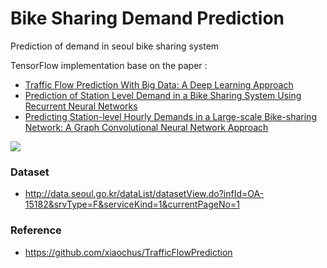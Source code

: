 # Bike Sharing Demand Prediction
Prediction of demand in seoul bike sharing system

TensorFlow implementation base on the paper :
* [Traffic Flow Prediction With Big Data: A Deep Learning Approach](https://ieeexplore.ieee.org/document/6894591)
* [Prediction of Station Level Demand in a Bike Sharing System Using Recurrent Neural Networks](https://ieeexplore.ieee.org/document/8108575)
* [Predicting Station-level Hourly Demands in a Large-scale Bike-sharing Network: A Graph Convolutional Neural Network Approach](https://arxiv.org/abs/1712.04997)

<img src="https://github.com/SSinyu/Bike-sharing-demand-prediction/blob/master/img/models.png"> 

### Dataset
- http://data.seoul.go.kr/dataList/datasetView.do?infId=OA-15182&srvType=F&serviceKind=1&currentPageNo=1

### Reference
- https://github.com/xiaochus/TrafficFlowPrediction
